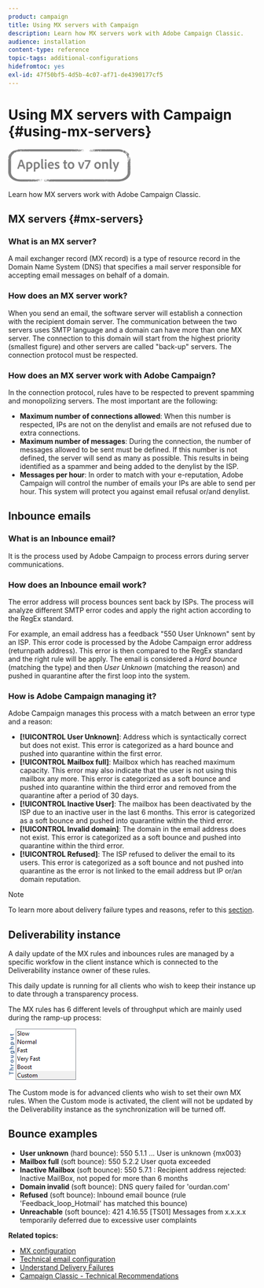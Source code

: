 ```yaml
---
product: campaign
title: Using MX servers with Campaign
description: Learn how MX servers work with Adobe Campaign Classic.
audience: installation
content-type: reference
topic-tags: additional-configurations
hidefromtoc: yes
exl-id: 47f50bf5-4d5b-4c07-af71-de4390177cf5
---
```

# Using MX servers with Campaign {#using-mx-servers}

![](../../assets/v7-only.svg)

Learn how MX servers work with Adobe Campaign Classic.

## MX servers {#mx-servers}

### What is an MX server?

A mail exchanger record (MX record) is a type of resource record in the Domain Name System (DNS) that specifies a mail server responsible for accepting email messages on behalf of a domain.

### How does an MX server work?

When you send an email, the software server will establish a connection with the recipient domain server. The communication between the two servers uses SMTP language and a domain can have more than one MX server. The connection to this domain will start from the highest priority (smallest figure) and other servers are called "back-up" servers. The connection protocol must be respected.

### How does an MX server work with Adobe Campaign?

In the connection protocol, rules have to be respected to prevent spamming and monopolizing servers. The most important are the following: 

* **Maximum number of connections allowed**: When this number is respected, IPs are not on the denylist and emails are not refused due to extra connections. 
* **Maximum number of messages**: During the connection, the number of messages allowed to be sent must be defined. If this number is not defined, the server will send as many as possible. This results in being identified as a spammer and being added to the denylist by the ISP.
* **Messages per hour**: In order to match with your e-reputation, Adobe Campaign will control the number of emails your IPs are able to send per hour. This system will protect you against email refusal or/and denylist.

## Inbounce emails

### What is an Inbounce email?

It is the process used by Adobe Campaign to process errors during server communications.

### How does an Inbounce email work?

The error address will process bounces sent back by ISPs. The process will analyze different SMTP error codes and apply the right action according to the RegEx standard.

For example, an email address has a feedback "550 User Unknown" sent by an ISP. This error code is processed by the Adobe Campaign error address (returnpath address). This error is then compared to the RegEx standard and the right rule will be apply. The email is considered a *Hard bounce* (matching the type) and then *User Unknown* (matching the reason) and pushed in quarantine after the first loop into the system.

### How is Adobe Campaign managing it?

Adobe Campaign manages this process with a match between an error type and a reason: 

* **[!UICONTROL User Unknown]**: Address which is syntactically correct but does not exist. This error is categorized as a hard bounce and pushed into quarantine within the first error. 
* **[!UICONTROL Mailbox full]**: Mailbox which has reached maximum capacity. This error may also indicate that the user is not using this mailbox any more. This error is categorized as a soft bounce and pushed into quarantine within the third error and removed from the quarantine after a period of 30 days. 
* **[!UICONTROL Inactive User]**: The mailbox has been deactivated by the ISP due to an inactive user in the last 6 months. This error is categorized as a soft bounce and pushed into quarantine within the third error. 
* **[!UICONTROL Invalid domain]**: The domain in the email address does not exist. This error is categorized as a soft bounce and pushed into quarantine within the third error. 
* **[!UICONTROL Refused]**: The ISP refused to deliver the email to its users. This error is categorized as a soft bounce and not pushed into quarantine as the error is not linked to the email address but IP or/an domain reputation.

>[!NOTE]
>
>To learn more about delivery failure types and reasons, refer to this [section](../../delivery/using/understanding-delivery-failures.md#delivery-failure-types-and-reasons).

## Deliverability instance

A daily update of the MX rules and inbounces rules are managed by a specific workfow in the client instance which is connected to the Deliverability instance owner of these rules.

This daily update is running for all clients who wish to keep their instance up to date through a transparency process.

The MX rules has 6 different levels of throughput which are mainly used during the ramp-up process:

![](assets/mx-rules-throughput.png)

The Custom mode is for advanced clients who wish to set their own MX rules. When the Custom mode is activated, the client will not be updated by the Deliverability instance as the synchronization will be turned off.

## Bounce examples

* **User unknown** (hard bounce): 550 5.1.1 ... User is unknown {mx003}
* **Mailbox full** (soft bounce): 550 5.2.2 User quota exceeded
* **Inactive Mailbox** (soft bounce): 550 5.7.1 : Recipient address rejected: Inactive MailBox, not poped for more than 6 months
* **Domain invalid** (soft bounce): DNS query failed for 'ourdan.com'
* **Refused** (soft bounce): Inbound email bounce (rule 'Feedback_loop_Hotmail' has matched this bounce)
* **Unreachable** (soft bounce): 421 4.16.55 [TS01] Messages from x.x.x.x temporarily deferred due to excessive user complaints

**Related topics:**
* [MX configuration](../../installation/using/email-deliverability.md#mx-configuration)
* [Technical email configuration](../../installation/using/email-deliverability.md)
* [Understand Delivery Failures](../../delivery/using/understanding-delivery-failures.md)
* [Campaign Classic - Technical Recommendations](https://experienceleague.adobe.com/docs/deliverability-learn/deliverability-best-practice-guide/additional-resources/product-specific-resources/campaign/acc-technical-recommendations.html)
